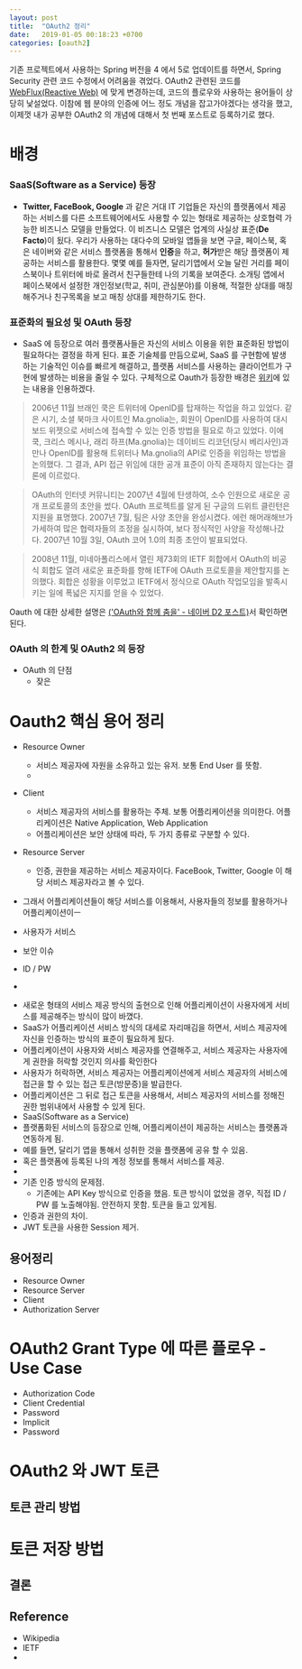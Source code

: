 ```yaml
---
layout: post
title:  "OAuth2 정리"
date:   2019-01-05 00:18:23 +0700
categories: [oauth2]
---
```

기존 프로젝트에서 사용하는 Spring 버전을 4 에서 5로 업데이트를 하면서, Spring Security 관련 코드 수정에서 어려움을 겪었다. 
OAuth2 관련된 코드를 [WebFlux(Reactive Web)](https://docs.spring.io/spring/docs/current/spring-framework-reference/web-reactive.html) 에 맞게 변경하는데, 코드의 플로우와 사용하는 용어들이 상당히 낯설었다. 이참에 웹 분야의 인증에 어느 정도 개념을 잡고가야겠다는 생각을 했고, 이제껏 내가 공부한 OAuth2 의 개념에 대해서 첫 번째 포스트로 등록하기로 했다. 
# 배경
### SaaS(Software as a Service) 등장
 - **Twitter, FaceBook, Google** 과 같은 거대 IT 기업들은 자신의 플랫폼에서 제공하는 서비스를 다른 소프트웨어에서도 사용할 수 있는 형태로 제공하는 상호협력 가능한 비즈니스 모델을 만들었다. 이 비즈니스 모델은 업계의 사실상 표준(**De Facto**)이 됬다. 우리가 사용하는 대다수의 모바일 앱들을 보면 구글, 페이스북, 혹은 네이버와 같은 서비스 플랫폼을 통해서 **인증**을 하고, **허가**받은 해당 플랫폼이 제공하는 서비스를 활용한다.
몇몇 예를 들자면, 달리기앱에서 오늘 달린 거리를 페이스북이나 트위터에 바로 올려서 친구들한테 나의 기록을 보여준다. 소개팅 앱에서 페이스북에서 설정한 개인정보(학교, 취미, 관심분야)를 이용해, 적절한 상대를 매칭해주거나 친구목록을 보고 매칭 상대를 제한하기도 한다. 
### 표준화의 필요성 및 OAuth 등장 
 - SaaS 에 등장으로 여러 플랫폼사들은 자신의 서비스 이용을 위한 표준화된 방법이 필요하다는 결정을 하게 된다. 표준 기술체를 만듬으로써, SaaS 를 구현함에 발생하는 기술적인 이슈를 빠르게 해결하고, 플랫폼 서비스를 사용하는 클라이언트가 구현에 발생하는 비용을 줄일 수 있다. 구체적으로 Oauth가 등장한 배경은 [위키](https://ko.wikipedia.org/wiki/OAuth)에 있는 내용을 인용하겠다. 
 >2006년 11월 브래인 쿡은 트위터에 OpenID를 탑재하는 작업을 하고 있었다. 같은 시기, 소셜 북마크 사이트인 Ma.gnolia는, 회원이 OpenID를 사용하여 대시보드 위젯으로 서비스에 접속할 수 있는 인증 방법을 필요로 하고 있었다. 이에 쿡, 크리스 메시나, 래리 하프(Ma.gnolia)는 데이비드 리코던(당시 베리사인)과 만나 OpenID를 활용해 트위터나 Ma.gnolia의 API로 인증을 위임하는 방법을 논의했다. 그 결과, API 접근 위임에 대한 공개 표준이 아직 존재하지 않는다는 결론에 이르렀다.

>OAuth의 인터넷 커뮤니티는 2007년 4월에 탄생하여, 소수 인원으로 새로운 공개 프로토콜의 초안을 썼다. OAuth 프로젝트를 알게 된 구글의 드위트 클린턴은 지원을 표명했다. 2007년 7월, 팀은 사양 초안을 완성시켰다. 에런 해머래해브가 가세하여 많은 협력자들의 조정을 실시하여, 보다 정식적인 사양을 작성해나갔다. 2007년 10월 3일, OAuth 코어 1.0의 최종 초안이 발표되었다.

>2008년 11월, 미네아폴리스에서 열린 제73회의 IETF 회합에서 OAuth의 비공식 회합도 열려 새로운 표준화를 향해 IETF에 OAuth 프로토콜을 제안할지를 논의했다. 회합은 성황을 이루었고 IETF에서 정식으로 OAuth 작업모임을 발족시키는 일에 폭넓은 지지를 얻을 수 있었다.

 Oauth 에 대한 상세한 설명은 [('OAuth와 함께 춤을' - 네이버 D2 포스트)](https://d2.naver.com/helloworld/24942)서 확인하면 된다. 


### OAuth 의 한계 및 OAuth2 의 등장
 - OAuth 의 단점
   - 잦은 

# Oauth2 핵심 용어 정리
- Resource Owner
  - 서비스 제공자에 자원을 소유하고 있는 유저. 보통 End User 를 뜻함.
  - 
- Client
  - 서비스 제공자의 서비스를 활용하는 주체. 보통 어플리케이션을 의미한다. 어플리케이션은 Native Application, Web Application
  - 어플리케이션은 보안 상태에 따라, 두 가지 종류로 구분할 수 있다.
  
- Resource Server
  - 인증, 권한을 제공하는 서비스 제공자이다. FaceBook, Twitter, Google 이 해당 서비스 제공자라고 볼 수 있다. 

 - 그래서 어플리케이션들이 해당 서비스를 이용해서, 사용자들의 정보를 활용하거나 어플리케이션이ㅡ 
 - 사용자가 서비스 
* 보안 이슈
- ID / PW 
* 
- 새로운 형태의 서비스 제공 방식의 출현으로 인해 어플리케이션이 사용자에게 서비스를 제공해주는 방식이 많이 바꼈다.
- SaaS가 어플리케이션 서비스 방식의 대세로 자리매김을 하면서, 서비스 제공자에 자신을 인증하는 방식의 표준이 필요하게 됬다.
- 어플리케이션이 사용자와 서비스 제공자를 연결해주고, 서비스 제공자는 사용자에게 권한을 허락할 것인지 의사를 확인한다 
- 사용자가 허락하면, 서비스 제공자는 어플리케이션에게 서비스 제공자의 서비스에 접근을 할 수 있는 접근 토큰(방문증)을 발급한다.
- 어플리케이션은 그 뒤로 접근 토큰을 사용해서, 서비스 제공자의 서비스를 정해진 권한 범위내에서 사용할 수 있게 된다.  
- SaaS(Software as a Service) 
- 플랫폼화된 서비스의 등장으로 인해, 어플리케이션이 제공하는 서비스는 플랫폼과 연동하게 됨.
- 예를 들면, 달리기 앱을 통해서 성취한 것을 플랫폼에 공유 할 수 있음. 
- 혹은 플랫폼에 등록된 나의 계정 정보를 통해서 서비스를 제공. 
- 
- 기존 인증 방식의 문제점.
  - 기존에는 API Key 방식으로 인증을 했음. 토큰 방식이 없었을 경우, 직접 ID / PW 를 노출해야됨. 안전하지 못함. 토큰을 들고 있게됨. 
- 인증과 권한의 차이.
- JWT 토큰을 사용한 Session 제거.   
## 용어정리 
- Resource Owner 
- Resource Server
- Client
- Authorization Server 

# OAuth2 Grant Type 에 따른 플로우 - Use Case
* Authorization Code
* Client Credential
* Password
* Implicit 
* Password

# OAuth2 와 JWT 토큰
## 토큰 관리 방법

# 토큰 저장 방법 

## 결론

## Reference
 - Wikipedia
 - IETF
 - 

